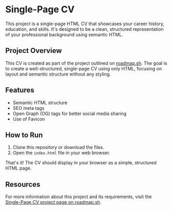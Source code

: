 # Single-Page CV

This project is a single-page HTML CV that showcases your career history, education, and skills. It's designed to be a clean, structured representation of your professional background using semantic HTML.

## Project Overview

This CV is created as part of the project outlined on [roadmap.sh](https://roadmap.sh/projects/single-page-cv). The goal is to create a well-structured, single-page CV using only HTML, focusing on layout and semantic structure without any styling.

## Features

- Semantic HTML structure
- SEO meta tags
- Open Graph (OG) tags for better social media sharing
- Use of Favicon

## How to Run

1. Clone this repository or download the files.
2. Open the `index.html` file in your web browser.

That's it! The CV should display in your browser as a simple, structured HTML page.

## Resources

For more information about this project and its requirements, visit the [Single-Page CV project page on roadmap.sh](https://roadmap.sh/projects/single-page-cv).
